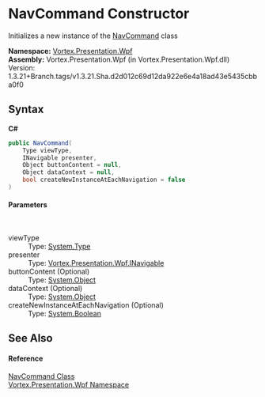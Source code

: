 # NavCommand Constructor 
 

Initializes a new instance of the <a href="T_Vortex_Presentation_Wpf_NavCommand.md">NavCommand</a> class

**Namespace:**&nbsp;<a href="N_Vortex_Presentation_Wpf.md">Vortex.Presentation.Wpf</a><br />**Assembly:**&nbsp;Vortex.Presentation.Wpf (in Vortex.Presentation.Wpf.dll) Version: 1.3.21+Branch.tags/v1.3.21.Sha.d2d012c69d12da922e6e4a18ad43e5435cbba0f0

## Syntax

**C#**<br />
``` C#
public NavCommand(
	Type viewType,
	INavigable presenter,
	Object buttonContent = null,
	Object dataContext = null,
	bool createNewInstanceAtEachNavigation = false
)
```


#### Parameters
&nbsp;<dl><dt>viewType</dt><dd>Type: <a href="https://docs.microsoft.com/dotnet/api/system.type" target="_blank">System.Type</a><br /></dd><dt>presenter</dt><dd>Type: <a href="T_Vortex_Presentation_Wpf_INavigable.md">Vortex.Presentation.Wpf.INavigable</a><br /></dd><dt>buttonContent (Optional)</dt><dd>Type: <a href="https://docs.microsoft.com/dotnet/api/system.object" target="_blank">System.Object</a><br /></dd><dt>dataContext (Optional)</dt><dd>Type: <a href="https://docs.microsoft.com/dotnet/api/system.object" target="_blank">System.Object</a><br /></dd><dt>createNewInstanceAtEachNavigation (Optional)</dt><dd>Type: <a href="https://docs.microsoft.com/dotnet/api/system.boolean" target="_blank">System.Boolean</a><br /></dd></dl>

## See Also


#### Reference
<a href="T_Vortex_Presentation_Wpf_NavCommand.md">NavCommand Class</a><br /><a href="N_Vortex_Presentation_Wpf.md">Vortex.Presentation.Wpf Namespace</a><br />